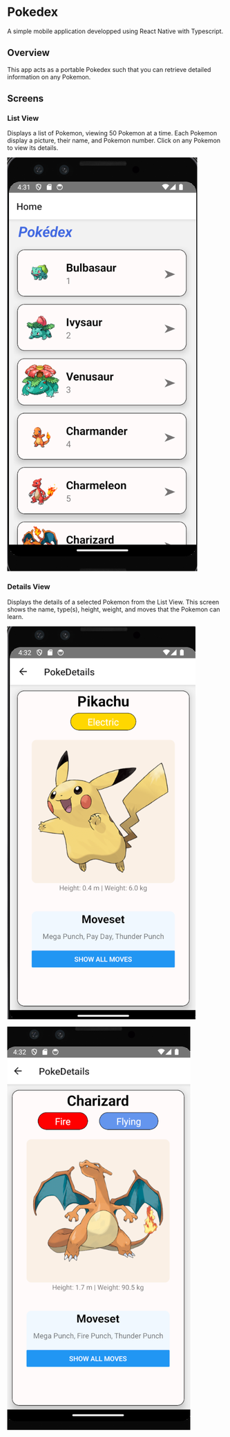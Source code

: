# Pokedex

A simple mobile application developped using React Native with Typescript.

## Overview

This app acts as a portable Pokedex such that you can retrieve detailed information on any Pokemon.

## Screens

### List View

Displays a list of Pokemon, viewing 50 Pokemon at a time. Each Pokemon display a picture, their name, and Pokemon number. Click on any Pokemon to view its details.

![image info](./images/PokeListView.png)

### Details View

Displays the details of a selected Pokemon from the List View. This screen shows the name, type(s), height, weight, and moves that the Pokemon can learn.

![image info](./images/PokeDetailsView.png)

![image info](./images/PokeDetailsView2.png)
